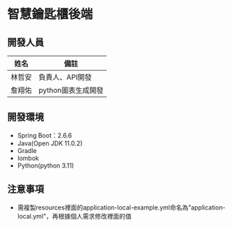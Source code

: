 # 智慧鑰匙櫃後端

## 開發人員

| 姓名  | 備註           |
|-----|--------------|
| 林哲安 | 負責人、API開發    |
| 詹翔佑 | python圖表生成開發 |

## 開發環境

* Spring Boot：2.6.6
* Java(Open JDK 11.0.2)
* Gradle
* lombok
* Python(python 3.11)

## 注意事項

* 需複製resources裡面的application-local-example.yml命名為"application-local.yml"，再根據個人需求修改裡面的值